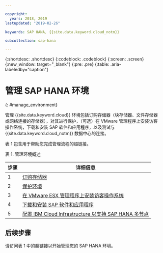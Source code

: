 ```yaml
---

copyright:
  years: 2018, 2019
lastupdated: "2019-02-26"

keywords: SAP HANA, {{site.data.keyword.cloud_notm}}

subcollection: sap-hana

---
```


{:shortdesc: .shortdesc}
{:codeblock: .codeblock}
{:screen: .screen}
{:new_window: target="_blank"}
{:pre: .pre}
{:table: .aria-labeledby="caption"}

# 管理 SAP HANA 环境
{: #manage_environment}

管理 {{site.data.keyword.cloud}} 环境包括订购存储器（块存储器、文件存储器或网络连接的存储器），对其进行保护，（可选）在 VMware 管理程序上安装访客操作系统，下载和安装 SAP 软件和应用程序，以及测试与 {{site.data.keyword.cloud_notm}} 数据中心的连接。

表 1 包含用于帮助您完成管理流程的超链接。

表 1. 管理环境概述

|步骤 |详细信息 |
| --- | --- |
|1 |[订购存储器](/docs/infrastructure/sap-hana?topic=sap-hana-order_storage#order_storage) |
|2 |[保护环境](/docs/infrastructure/sap-hana?topic=sap-hana-secure_environment#secure_environment) |
|3 |[在 VMware ESX 管理程序上安装访客操作系统](/docs/infrastructure/sap-hana?topic=sap-hana-install_guest_os#install_guest_os) |
|4|[下载和安装 SAP 软件和应用程序](/docs/infrastructure/sap-hana?topic=sap-hana-install_sap#install_sap) |
|5| [配置 IBM Cloud Infrastructure 以支持 SAP HANA 多节点](/docs/infrastructure/sap-hana?topic=sap-hana-multi-node-storage#multi-node-storage)

## 后续步骤

请访问表 1 中的超链接以开始管理您的 SAP HANA 环境。
